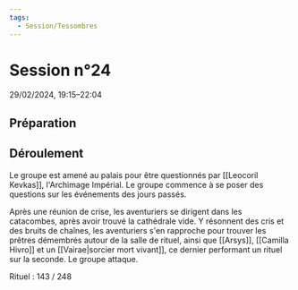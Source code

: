 ```yaml
---
tags:
  - Session/Tessombres
---
```

# Session n°24
29/02/2024, 19:15–22:04

## Préparation

## Déroulement
Le groupe est amené au palais pour être questionnés par [[Leocoril Kevkas]], l'Archimage Impérial.
Le groupe commence à se poser des questions sur les événements des jours passés.

Après une réunion de crise, les aventuriers se dirigent dans les catacombes, après avoir trouvé la cathédrale vide.
Y résonnent des cris et des bruits de chaînes, les aventuriers s'en rapproche pour trouver les prêtres démembrés autour de la salle de rituel, ainsi que [[Arsys]], [[Camilla Hivro]] et un [[Vairae|sorcier mort vivant]], ce dernier performant un rituel sur la seconde.
Le groupe attaque.

Rituel : 143 / 248